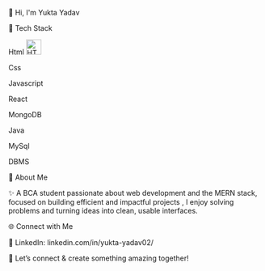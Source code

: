 👋 Hi, I'm Yukta Yadav

🔧 Tech Stack

Html   <img src="https://cdn.jsdelivr.net/gh/devicons/devicon/icons/html5/html5-original.svg" alt="HTML5" width="30px"/>


Css

Javascript

React  

MongoDB  

Java  

MySql

DBMS

🎯 About Me

 ✨ A BCA student passionate about web development and the MERN stack, focused on building efficient and impactful projects , I enjoy solving problems and turning ideas into clean, usable interfaces.

 🌐 Connect with Me

🔗 LinkedIn: linkedin.com/in/yukta-yadav02/

💬 Let’s connect & create something amazing together!

<!--
**Yukta-Yadav02/Yukta-Yadav02** is a ✨ _special_ ✨ repository because its `README.md` (this file) appears on your GitHub profile.

Here are some ideas to get you started:

- 🔭 I’m currently working on ...
- 🌱 I’m currently learning ...
- 👯 I’m looking to collaborate on ...
- 🤔 I’m looking for help with ...
- 💬 Ask me about ...
- 📫 How to reach me: ...
- 😄 Pronouns: ...
- ⚡ Fun fact: ...
-->
